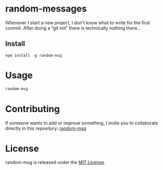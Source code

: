 # random-messages

Whenever I start a new project, I don't know what to write for the first commit. After doing a “git init” there is technically nothing there...

## Install

```npm
npm install -g random-msg
```

# Usage

```bash
random-msg
```

# Contributing
If someone wants to add or improve something, I invite you to collaborate directly in this repository: [random-msg](https://https://github.com/poncho29/package-npm-randomMsg)

# License
random-msg is released under the [MIT License](https://opensource.org/licenses/MIT).